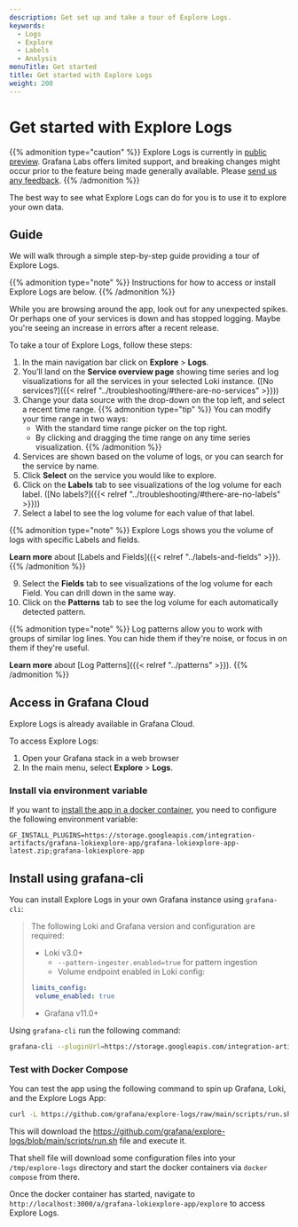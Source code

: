 ```yaml
---
description: Get set up and take a tour of Explore Logs.
keywords:
  - Logs
  - Explore
  - Labels
  - Analysis
menuTitle: Get started
title: Get started with Explore Logs
weight: 200
---
```


# Get started with Explore Logs

{{% admonition type="caution" %}}
Explore Logs is currently in [public preview](/docs/release-life-cycle/). Grafana Labs offers limited support, and breaking changes might occur prior to the feature being made generally available.
Please [send us any feedback](https://forms.gle/1sYWCTPvD72T1dPH9).
{{% /admonition %}}

The best way to see what Explore Logs can do for you is to use it to explore your own data.

## Guide

We will walk through a simple step-by-step guide providing a tour of Explore Logs.

{{% admonition type="note" %}}
Instructions for how to access or install Explore Logs are below.
{{% /admonition %}}

While you are browsing around the app, look out for any unexpected spikes. Or perhaps one of your services is down and has stopped logging. Maybe you're seeing an increase in errors after a recent release.

To take a tour of Explore Logs, follow these steps:

1. In the main navigation bar click on **Explore** > **Logs**.
2. You’ll land on the **Service overview page** showing time series and log visualizations for all the services in your selected Loki instance. ([No services?]({{< relref "../troubleshooting/#there-are-no-services" >}}))
3. Change your data source with the drop-down on the top left, and select a recent time range.
{{% admonition type="tip" %}}
You can modify your time range in two ways:
   - With the standard time range picker on the top right.
   - By clicking and dragging the time range on any time series visualization.
{{% /admonition %}}
5. Services are shown based on the volume of logs, or you can search for the service by name.
6. Click **Select** on the service you would like to explore.
7. Click on the **Labels** tab to see visualizations of the log volume for each label. ([No labels?]({{< relref "../troubleshooting/#there-are-no-labels" >}}))
8. Select a label to see the log volume for each value of that label.

{{% admonition type="note" %}}
Explore Logs shows you the volume of logs with specific Labels and fields.

**Learn more** about [Labels and Fields]({{< relref "../labels-and-fields" >}}).
{{% /admonition %}}

9. Select the **Fields** tab to see visualizations of the log volume for each Field. You can drill down in the same way.
10. Click on the **Patterns** tab to see the log volume for each automatically detected pattern.

{{% admonition type="note" %}}
Log patterns allow you to work with groups of similar log lines. You can hide them if they're noise, or focus in on them if they're useful.

**Learn more** about [Log Patterns]({{< relref "../patterns" >}}).
{{% /admonition %}}

## Access in Grafana Cloud

Explore Logs is already available in Grafana Cloud.

To access Explore Logs:

1. Open your Grafana stack in a web browser
1. In the main menu, select **Explore** > **Logs**.

### Install via environment variable

If you want to [install the app in a docker container](https://grafana.com/docs/grafana/latest/setup-grafana/configure-docker/#install-plugins-in-the-docker-container), you need to configure the following environment variable:

```
GF_INSTALL_PLUGINS=https://storage.googleapis.com/integration-artifacts/grafana-lokiexplore-app/grafana-lokiexplore-app-latest.zip;grafana-lokiexplore-app
```

## Install using grafana-cli

You can install Explore Logs in your own Grafana instance using `grafana-cli`:
> The following Loki and Grafana version and configuration are required:
> - Loki v3.0+
>   - `--pattern-ingester.enabled=true` for pattern ingestion
>   -  Volume endpoint enabled in Loki config:
> ```yaml
>limits_config:
>  volume_enabled: true
>```
> - Grafana v11.0+

Using `grafana-cli` run the following command:
```sh
grafana-cli --pluginUrl=https://storage.googleapis.com/integration-artifacts/grafana-lokiexplore-app/grafana-lokiexplore-app-latest.zip plugins install grafana-lokiexplore-app
```

### Test with Docker Compose

You can test the app using the following command to spin up Grafana, Loki, and the Explore Logs App:  
```sh
curl -L https://github.com/grafana/explore-logs/raw/main/scripts/run.sh | sh
```

This will download the https://github.com/grafana/explore-logs/blob/main/scripts/run.sh file and execute it. 

That shell file will download some configuration files into your `/tmp/explore-logs` directory and start the docker containers via `docker compose` from there.

Once the docker container has started, navigate to `http://localhost:3000/a/grafana-lokiexplore-app/explore` to access Explore Logs.
